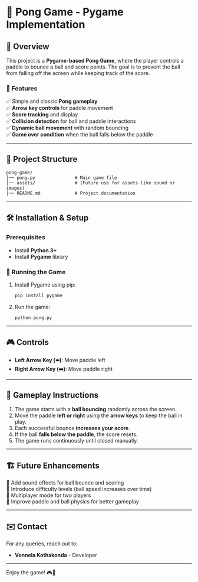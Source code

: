 # 🏓 Pong Game - Pygame Implementation

## 📌 Overview
This project is a **Pygame-based Pong Game**, where the player controls a paddle to bounce a ball and score points. The goal is to prevent the ball from falling off the screen while keeping track of the score.

### 🎯 Features
✅ Simple and classic **Pong gameplay**  
✅ **Arrow key controls** for paddle movement  
✅ **Score tracking** and display  
✅ **Collision detection** for ball and paddle interactions  
✅ **Dynamic ball movement** with random bouncing  
✅ **Game over condition** when the ball falls below the paddle  

---

## 📂 Project Structure
```
pong-game/
│── pong.py               # Main game file
│── assets/               # (Future use for assets like sound or images)
│── README.md             # Project documentation
```

---

## 🛠️ Installation & Setup
### Prerequisites
- Install **Python 3+**
- Install **Pygame** library

### 🚀 Running the Game
1. Install Pygame using pip:
   ```sh
   pip install pygame
   ```
2. Run the game:
   ```sh
   python pong.py
   ```

---

## 🎮 Controls
- **Left Arrow Key (⬅️)**: Move paddle left  
- **Right Arrow Key (➡️)**: Move paddle right  

---

## 🔄 Gameplay Instructions
1. The game starts with a **ball bouncing** randomly across the screen.
2. Move the paddle **left or right** using the **arrow keys** to keep the ball in play.
3. Each successful bounce **increases your score**.
4. If the ball **falls below the paddle**, the score resets.
5. The game runs continuously until closed manually.

---

## 🏗️ Future Enhancements
🔹 Add sound effects for ball bounce and scoring  
🔹 Introduce difficulty levels (ball speed increases over time)  
🔹 Multiplayer mode for two players  
🔹 Improve paddle and ball physics for better gameplay  

---

## ✉️ Contact
For any queries, reach out to:
- **Vennela Kothakonda** - Developer

---

Enjoy the game! 🎮🏓

